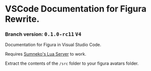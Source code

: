 # VSCode Documentation for Figura Rewrite.
### Branch version: <kbd>**0.1.0-rc11**</kbd> <kbd>**V4**</kbd>

Documentation for Figura in Visual Studio Code.

Requires [Sumneko's Lua Server](https://marketplace.visualstudio.com/items?itemName=sumneko.lua) to work.

Extract the contents of the `/src` folder to your figura avatars folder.
